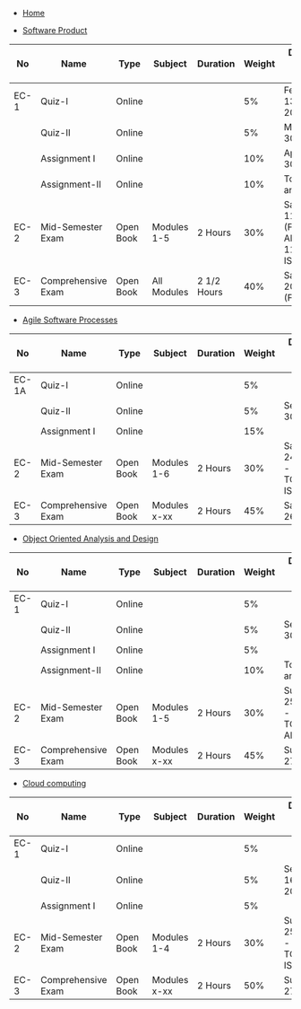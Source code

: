 * [Home](./index) 

* [Software Product](./SoftwareProduct/Index) 

|No	    |Name	            | Type	    | Subject  | Duration	| Weight	| Day, Date, Session, Time
|---|---|---|---|---|---|---|  
|EC-1	|Quiz-I	            | Online	|   | 	        | 5%	                | February 13-23, 2023
|	    |Quiz-II	        | Online	|   | 	        | 5%	                | March 20-30, 2023
|	    |Assignment I	    | Online	|   | 	        | 10%	                | April 20-30, 2023
|	    |Assignment-II	    | Online	|   | 	        | 10%	                | To be announced 
|EC-2	|Mid-Semester Exam	| Open Book	| Modules 1-5  | 2 Hours 	| 30%	    | Saturday, 11/03/2023 (FN)  - 9:00 AM TO 11:15 AM IST
|EC-3	|Comprehensive Exam	| Open Book	| All Modules | 2 1/2 Hours 	| 40%	    | Saturday, 20/05/2023 (FN) 


* [Agile Software Processes](./Agile/Index) 

|No	    |Name	            | Type	    | Subject  | Duration	| Weight	    | Day, Date, Session, Time
|---|---|---|---|---|---|---|    
|EC-1A	|Quiz-I	            | Online	|   | 	        | 5%	                | 
|	    |Quiz-II	        | Online	|   | 	        | 5%	                | September 30, 2022
|	    |Assignment I	    | Online	|   | 	        | 15%	                | 
|EC-2	|Mid-Semester Exam	| Open Book	| Modules 1-6  | 2 Hours 	| 30%	    | Saturday, 24/09/2022 - 1:00 PM TO 3:15 PM IST
|EC-3	|Comprehensive Exam	| Open Book	| Modules x-xx | 2 Hours 	| 45%	    | Saturday, 26/11/2022 


* [Object Oriented Analysis and Design](./OOAD/Index) 

|No	    |Name	            | Type	    | Subject  | Duration	| Weight	    | Day, Date, Session, Time
|---|---|---|---|---|---|---|    
|EC-1	|Quiz-I	            | Online	|   | 	        | 5%	                | 
|	    |Quiz-II	        | Online	|   | 	        | 5%	                | September 30, 2022
|	    |Assignment I	    | Online	|   | 	        | 5%	                | 
|	    |Assignment-II	    | Online	|   | 	        | 10%	                | To be announced 
|EC-2	|Mid-Semester Exam	| Open Book	| Modules 1-5  | 2 Hours 	| 30%	    | Sunday, 25/09/2022 - 9:00 AM TO 11:15 AM IST
|EC-3	|Comprehensive Exam	| Open Book	| Modules x-xx  | 2 Hours 	| 45%	    | Sunday, 27/11/2022 


* [Cloud computing](./Cloud/Index) 

|No	    |Name	            | Type	    | Subject  | Duration	| Weight	    | Day, Date, Session, Time
|---|---|---|---|---|---|---|    
|EC-1	|Quiz-I	            | Online	|   | 	        | 5%	                | 
|	    |Quiz-II	        | Online	|   | 	        | 5%	                | September 16-30, 2022
|	    |Assignment I	    | Online	|   | 	        | 5%	                | 
|EC-2	|Mid-Semester Exam	| Open Book	| Modules 1-4  | 2 Hours 	| 30%	    | Sunday, 25/09/2022 - 1:00 PM TO 3:15 PM IST
|EC-3	|Comprehensive Exam	| Open Book	| Modules x-xx  | 2 Hours 	| 50%	    | Sunday, 27/11/2022 

